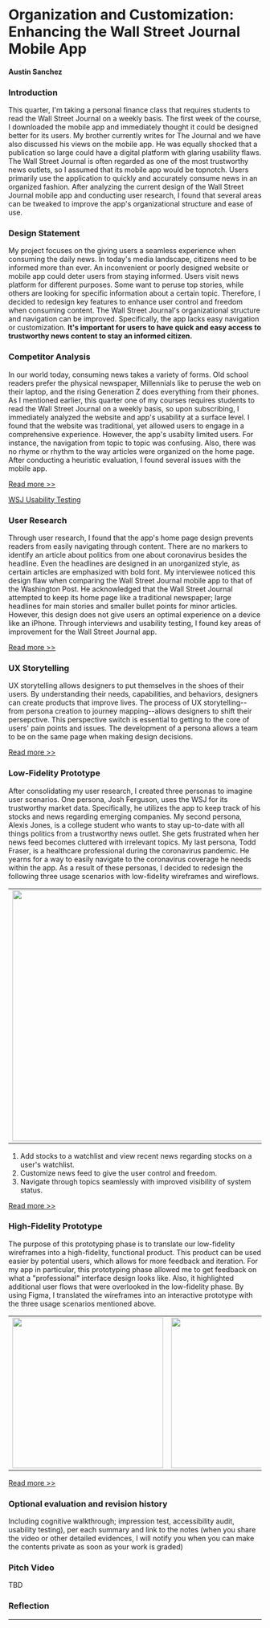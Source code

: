 
# Organization and Customization: Enhancing the Wall Street Journal Mobile App
#### Austin Sanchez


### Introduction 
This quarter, I'm taking a personal finance class that requires students to read the Wall Street Journal on a weekly basis. The first week of the course, I downloaded the mobile app and immediately thought it could be designed better for its users. My brother currently writes for The Journal and we have also discussed his views on the mobile app. He was equally shocked that a publication so large could have a digital platform with glaring usability flaws. The Wall Street Journal is often regarded as one of the most trustworthy news outlets, so I assumed that its mobile app would be topnotch. Users primarily use the application to quickly and accurately consume news in an organized fashion. After analyzing the current design of the Wall Street Journal mobile app and conducting user research, I found that several areas can be tweaked to improve the app's organizational structure and ease of use.


### Design Statement 
My project focuses on the giving users a seamless experience when consuming the daily news. In today's media landscape, citizens need to be informed more than ever. An inconvenient or poorly designed website or mobile app could deter users from staying informed. Users visit news platform for different purposes. Some want to peruse top stories, while others are looking for specific information about a certain topic. Therefore, I decided to redesign key features to enhance user control and freedom when consuming content. The Wall Street Journal's organizational structure and navigation can be improved. Specifically, the app lacks easy navigation or customization. **It's important for users to have quick and easy access to trustworthy news content to stay an informed citizen.** 


### Competitor Analysis
In our world today, consuming news takes a variety of forms. Old school readers prefer the physical newspaper, Millennials like to peruse the web on their laptop, and the rising Generation Z does everything from their phones. As I mentioned earlier, this quarter one of my courses requires students to read the Wall Street Journal on a weekly basis, so upon subscribing, I immediately analyzed the website and app's usability at a surface level. I found that the website was traditional, yet allowed users to engage in a comprehensive experience. However, the app's usabilty limited users. For instance, the navigation from topic to topic was confusing. Also, there was no rhyme or rhythm to the way articles were organized on the home page. After conducting a heuristic evaluation, I found several issues with the mobile app.

[Read more >>](https://github.com/austinmatthewsanchez/DH150-AUSTINSANCHEZ)


[WSJ Usability Testing](https://github.com/austinmatthewsanchez/DH150-AUSTINSANCHEZ/tree/master/assignment02)

### User Research
Through user research, I found that the app's home page design prevents readers from easily navigating through content. There are no markers to identify an article about politics from one about coronavirus besides the headline. Even the headlines are designed in an unorganized style, as certain articles are emphasized with bold font. My interviewee noticed this design flaw when comparing the Wall Street Journal mobile app to that of the Washington Post. He acknowledged that the Wall Street Journal attempted to keep its home page like a traditional newspaper; large headlines for main stories and smaller bullet points for minor articles. However, this design does not give users an optimal experience on a device like an iPhone. Through interviews and usability testing, I found key areas of improvement for the Wall Street Journal app.

[Read more >>](https://github.com/austinmatthewsanchez/DH150-AUSTINSANCHEZ/tree/master/assignment04)

### UX Storytelling
UX storytelling allows designers to put themselves in the shoes of their users. By understanding their needs, capabilities, and behaviors, designers can create products that improve lives. The process of UX storytelling--from persona creation to journey mapping--allows designers to shift their persepctive. This perspective switch is essential to getting to the core of users' pain points and issues. The development of a persona allows a team to be on the same page when making design decisions.

[Read more >>](https://github.com/austinmatthewsanchez/DH150-AUSTINSANCHEZ/tree/master/assignment05)




### Low-Fidelity Prototype
After consolidating my user research, I created three personas to imagine user scenarios. One persona, Josh Ferguson, uses the WSJ for its trustworthy market data. Specifically, he utilizes the app to keep track of his stocks and news regarding emerging companies. My second persona, Alexis Jones, is a college student who wants to stay up-to-date with all things politics from a trustworthy news outlet. She gets frustrated when her news feed becomes cluttered with irrelevant topics. My last persona, Todd Fraser, is a healthcare professional during the coronavirus pandemic. He yearns for a way to easily navigate to the coronavirus coverage he needs within the app. As a result of these personas, I decided to redesign the following three usage scenarios with low-fidelity wireframes and wireflows.

<table>
  <tr>
    <td><img src="https://austinmatthewsanchez.github.io/DH150-AUSTINSANCHEZ/assignment08/group1.png" height="500px"></td>
    <td><img src="https://austinmatthewsanchez.github.io/DH150-AUSTINSANCHEZ/assignment08/group2.png" height="500px"></td>
    <td><img src="https://austinmatthewsanchez.github.io/DH150-AUSTINSANCHEZ/assignment08/group3.png" height="500px"></td> 
</tr>
</table>

1. Add stocks to a watchlist and view recent news regarding stocks on a user's watchlist.
2. Customize news feed to give the user control and freedom.
3. Navigate through topics seamlessly with improved visibility of system status.

[Read more >>](https://github.com/austinmatthewsanchez/DH150-AUSTINSANCHEZ/tree/master/assignment06)

### High-Fidelity Prototype 
The purpose of this prototyping phase is to translate our low-fidelity wireframes into a high-fidelity, functional product. This product can be used easier by potential users, which allows for more feedback and iteration. For my app in particular, this prototyping phase allowed me to get feedback on what a "professional" interface design looks like. Also, it highlighted additional user flows that were overlooked in the low-fidelity phase. By using Figma, I translated the wireframes into an interactive prototype with the three usage scenarios mentioned above.

<table>
  <tr>
    <td><img src="https://austinmatthewsanchez.github.io/DH150-AUSTINSANCHEZ/assignment08/IMG_4686.jpeg" height="300px"></td>
    <td><img src="https://austinmatthewsanchez.github.io/DH150-AUSTINSANCHEZ/assignment08/IMG_4687.jpeg" height="300px"></td>
    <td><img src="https://austinmatthewsanchez.github.io/DH150-AUSTINSANCHEZ/assignment08/IMG_4688.jpeg" height="300px"></td> 
</tr>
</table>


[Read more >>](https://github.com/austinmatthewsanchez/DH150-AUSTINSANCHEZ/tree/master/assignment07)


### Optional evaluation and revision history 
Including cognitive walkthrough; impression test, accessibility audit, usability testing), per each summary and link to the notes (when you share the video or other detailed evidences, I will notify you when you can make the contents private as soon as your work is graded)

### Pitch Video 
TBD

### Reflection
---
